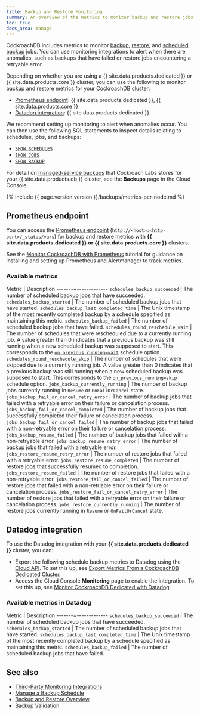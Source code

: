 ```yaml
---
title: Backup and Restore Monitoring
summary: An overview of the metrics to monitor backup and restore jobs in CockroachdB.
toc: true
docs_area: manage
---
```


CockroachDB includes metrics to monitor [backup](backup.html), [restore](restore.html), and [scheduled backup](create-schedule-for-backup.html) jobs. You can use monitoring integrations to alert when there are anomalies, such as backups that have failed or restore jobs encountering a retryable error.

Depending on whether you are using a {{ site.data.products.dedicated }} or {{ site.data.products.core }} cluster, you can use the following to monitor backup and restore metrics for your CockroachDB cluster:

- [Prometheus endpoint](#prometheus-endpoint): {{ site.data.products.dedicated }}, {{ site.data.products.core }}
- [Datadog integration](#datadog-integration): {{ site.data.products.dedicated }}

We recommend setting up monitoring to alert when anomalies occur. You can then use the following SQL statements to inspect details relating to schedules, jobs, and backups:

- [`SHOW SCHEDULES`](show-schedules.html)
- [`SHOW JOBS`](show-jobs.html)
- [`SHOW BACKUP`](show-backup.html)

For detail on [managed-service backups](../cockroachcloud/use-managed-service-backups.html) that Cockroach Labs stores for your {{ site.data.products.db }} cluster, see the **Backups** page in the Cloud Console.

{% include {{ page.version.version }}/backups/metrics-per-node.md %}

## Prometheus endpoint

You can access the [Prometheus endpoint](monitoring-and-alerting.html#prometheus-endpoint) (`http://<host>:<http-port>/_status/vars`) for backup and restore metrics with **{{ site.data.products.dedicated }} or {{ site.data.products.core }}** clusters.

See the [Monitor CockroachDB with Prometheus](monitor-cockroachdb-with-prometheus.html) tutorial for guidance on installing and setting up Prometheus and Alertmanager to track metrics.

### Available metrics

Metric | Description 
-------+-------------
`schedules_backup_succeeded` | The number of scheduled backup jobs that have succeeded.
`schedules_backup_started` | The number of scheduled backup jobs that have started.
`schedules_backup_last_completed_time` | The Unix timestamp of the most recently completed backup by a schedule specified as maintaining this metric.
`schedules_backup_failed` | The number of scheduled backup jobs that have failed.
`schedules_round_reschedule_wait` | The number of schedules that were rescheduled due to a currently running job. A value greater than 0 indicates that a previous backup was still running when a new scheduled backup was supposed to start. This corresponds to the [`on_previous_running=wait`](create-schedule-for-backup.html#on-previous-running-option) schedule option.
`schedules_round_reschedule_skip` | The number of schedules that were skipped due to a currently running job. A value greater than 0 indicates that a previous backup was still running when a new scheduled backup was supposed to start. This corresponds to the [`on_previous_running=skip`](create-schedule-for-backup.html#on-previous-running-option) schedule option.
`jobs_backup_currently_running` | The number of backup jobs currently running in `Resume` or `OnFailOrCancel` state.
`jobs_backup_fail_or_cancel_retry_error` | The number of backup jobs that failed with a retryable error on their failure or cancelation process.
`jobs_backup_fail_or_cancel_completed` | The number of backup jobs that successfully completed their failure or cancelation process.
`jobs_backup_fail_or_cancel_failed` | The number of backup jobs that failed with a non-retryable error on their failure or cancelation process.
`jobs_backup_resume_failed` | The number of backup jobs that failed with a non-retryable error.
`jobs_backup_resume_retry_error` | The number of backup jobs that failed with a retryable error.
`jobs_restore_resume_retry_error` | The number of restore jobs that failed with a retryable error.
`jobs_restore_resume_completed` | The number of restore jobs that successfully resumed to completion.
`jobs_restore_resume_failed` | The number of restore jobs that failed with a non-retryable error.
`jobs_restore_fail_or_cancel_failed` | The number of restore jobs that failed with a non-retriable error on their failure or cancelation process.
`jobs_restore_fail_or_cancel_retry_error` | The number of restore jobs that failed with a retryable error on their failure or cancelation process.
`jobs_restore_currently_running` | The number of restore jobs currently running in `Resume` or `OnFailOrCancel` state.

## Datadog integration

To use the Datadog integration with your **{{ site.data.products.dedicated }}** cluster, you can:

- Export the following schedule backup metrics to Datadog using the [Cloud API](../cockroachcloud/cloud-api.html). To set this up, see [Export Metrics From a CockroachDB Dedicated Cluster](../cockroachcloud/export-metrics.html?filters=datadog-metrics-export).
- Access the Cloud Console **Monitoring** page to enable the integration. To set this up, see [Monitor CockroachDB Dedicated with Datadog](../cockroachcloud/monitoring-page.html#monitor-cockroachdb-dedicated-with-datadog).

### Available metrics in Datadog

Metric | Description 
-------+-------------
`schedules_backup_succeeded` | The number of scheduled backup jobs that have succeeded.
`schedules_backup_started` | The number of scheduled backup jobs that have started.
`schedules_backup_last_completed_time` | The Unix timestamp of the most recently completed backup by a schedule specified as maintaining this metric.
`schedules_backup_failed` | The number of scheduled backup jobs that have failed.

## See also

- [Third-Party Monitoring Integrations](third-party-monitoring-tools.html)
- [Manage a Backup Schedule](manage-a-backup-schedule.html)
- [Backup and Restore Overview](backup-and-restore-overview.html)
- [Backup Validation](backup-validation.html)
